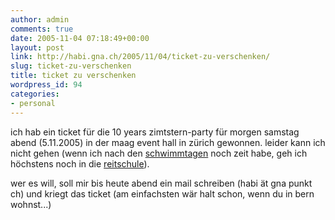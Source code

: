 ```yaml
---
author: admin
comments: true
date: 2005-11-04 07:18:49+00:00
layout: post
link: http://habi.gna.ch/2005/11/04/ticket-zu-verschenken/
slug: ticket-zu-verschenken
title: ticket zu verschenken
wordpress_id: 94
categories:
- personal
---
```



ich hab ein ticket für die 10 years zimtstern-party für morgen samstag abend (5.11.2005) in der maag event hall in zürich gewonnen. leider kann ich nicht gehen (wenn ich nach den [schwimmtagen](http://upcoming.org/event/34243/) noch zeit habe, geh ich höchstens noch in die [reitschule](http://upcoming.org/event/34268/)).
  
wer es will, soll mir bis heute abend ein mail schreiben (habi ät gna punkt ch) und kriegt das ticket (am einfachsten wär halt schon, wenn du in bern wohnst...)

